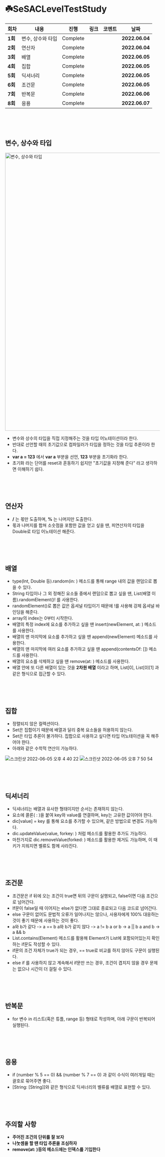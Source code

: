 # ☘️SeSACLevelTestStudy

| 회차    | 내용                                           | 진행 | 링크                                                         | 코멘트                                                  | 날짜           |
| ------- | ---------------------------------------------- | ---- | ------------------------------------------------------------ | ------------------------------------------------------- | -------------- |
| **1회** | 변수, 상수와 타입 | Complete |  |  | **2022.06.04** |
| **2회** | 연산자 | Complete |  |  | **2022.06.04** |
| **3회** | 배열 | Complete |  |  | **2022.06.05** |
| **4회** | 집합 | Complete |  |  | **2022.06.05** |
| **5회** | 딕셔너리 | Complete |  |  | **2022.06.05** |
| **6회** | 조건문 | Complete |  |  | **2022.06.05** |
| **7회** | 반복문 | Complete |  |  | **2022.06.06** |
| **8회** | 응용 | Complete |  |  | **2022.06.07** |
</br>
</br>
</br>

## **변수, 상수와 타입**

<img width="901" alt="변수, 상수와 타입" src="https://user-images.githubusercontent.com/92143918/171993069-13194bcb-a9a9-49ec-8ccf-dbe833d4f27d.png">

- 변수와 상수의 타입을 직접 지정해주는 것을 타입 어노테이션이라 한다.
- 반대로 선언할 때의 초기값으로 컴파일러가 타입을 정하는 것을 타입 추론이라 한다.
- **var a = 123** 에서 **var a** 부분을 선언, **123** 부분을 초기화라 한다.
- 초기화 라는 단어를 reset과 혼동하기 쉽지만 "초기값을 지정해 준다" 라고 생각하면 이해하기 쉽다.

</br>
</br>
</br>

## **연산자**

- **/** 는 몫만 도출하며, **%** 는 나머지만 도출한다.
- 몫과 나머지를 합쳐 소숫점을 포함한 값을 얻고 싶을 땐, 피연산자의 타입을 Double로 타입 어노테이션 해준다.

</br>
</br>
</br>

## **배열**

- type(Int, Double 등).random(in: ) 메소드를 통해 range 내의 값을 랜덤으로 뽑을 수 있다.
- String 타입이나 그 외 정해진 요소들 중에서 랜덤으로 뽑고 싶을 땐, List(배열 이름).randomElement()! 를 사용한다.
- randomElement()로 뽑은 값은 옵셔널 타입이기 때문에 !를 사용해 강제 옵셔널 바인딩을 해준다.
- array의 index는 0부터 시작한다.
- 배열의 특정 index에 요소를 추가하고 싶을 땐 insert(newElement, at: ) 메소드를 사용한다.
- 배열의 맨 마지막에 요소를 추가하고 싶을 땐 append(newElement) 메소드를 사용한다.
- 배열의 맨 마지막에 여러 요소를 추가하고 싶을 땐 append(contentsOf: []) 메소드를 사용한다.
- 배열의 요소를 삭제하고 싶을 땐 remove(at: ) 메소드를 사용한다.
- 배열 안에 또 다른 배열이 있는 것을 **2차원 배열** 이라고 하며, List[0], List[0][1] 과 같은 형식으로 접근할 수 있다.

</br>
</br>
</br>

## **집합**

- 정렬되지 않은 컬렉션이다.
- Set은 집합이기 때문에 배열과 달리 중복 요소들을 허용하지 않는다.
- Set은 타입 추론이 불가하다. 집합으로 사용하고 싶다면 타입 어노테이션을 꼭 해주어야 한다.
- 아래와 같은 수학적 연산이 가능하다.

![스크린샷 2022-06-05 오후 4 40 22](https://user-images.githubusercontent.com/92143918/172040667-74471db4-95c6-4013-88af-903511fd8365.png)
![스크린샷 2022-06-05 오후 7 50 54](https://user-images.githubusercontent.com/92143918/172047079-71f29fac-a959-4e63-bdc3-8a49fa4cd978.png)


</br>
</br>
</br>

## **딕셔너리**

- 딕셔너리는 배열과 유사한 형태이지만 순서는 존재하지 않는다.
- 요소에 콜론( : )을 붙여 key와 value를 연결하며, key는 고유한 값이어야 한다.
- dic[value] = key 를 통해 요소를 추가할 수 있으며, 같은 방법으로 변경도 가능하다.
- dic.updateValue(value, forkey: ) 처럼 메소드를 활용한 추가도 가능하다.
- 마찬가지로 dic.removeValue(forked: ) 메소드를 활용한 제거도 가능하며, 이 때 키가 지워지면 벨류도 함께 사라진다.

</br>
</br>
</br>

## **조건문**

- 조건문은 if 뒤에 오는 조건이 true면 뒤의 구문이 실행되고, false이면 다음 조건으로 넘어간다.
- If문이 false일 때 이어지는 else가 없다면 그대로 종료되고 다음 코드로 넘어간다.
- else 구문이 없어도 문법적 오류가 일어나지는 않으나, 사용자에게  100% 대응하는 것이 좋기 때문에 사용하는 것이 좋다.
- a와 b가 같다 -> a == b     a와 b가 같지 않다 -> a != b     a or b -> a || b     a and b -> a && b
- List.contains(Element) 메소드를 활용해 Element가 List에 포함되어있는지 확인하는 if문도 작성할 수 있다.
- if문의 조건 자체가 true가 되는 경우, == true로 비교를 하지 않아도 구문이 실행된다.
- else if 를 사용하지 않고 계속해서 if문만 쓰는 경우, 조건이 겹치지 않을 경우 문제는 없으나 시간이 더 걸릴 수 있다. 

</br>
</br>
</br>

## **반복문**

- for 변수 in 리스트(혹은 튜플, range 등) 형태로 작성하며, 아래 구문이 반복되어 실행된다.

</br>
</br>
</br>

## **응용**

- if (number % 5 == 0) && (number % 7 == 0) 과 같이 수식이 여러개일 때는 괄호로 묶어주면 좋다.
- [String: [String]]와 같은 형식으로 딕셔너리의 벨류를 배열로 표현할 수 있다.

</br>
</br>
</br>

## **주의할 사항**

- **주어진 조건의 단위를 잘 보자**
- **나눗셈을 할 땐 타입 추론을 조심하자**
- **remove(at: )등의 메소드에는 인덱스를 기입한다**
